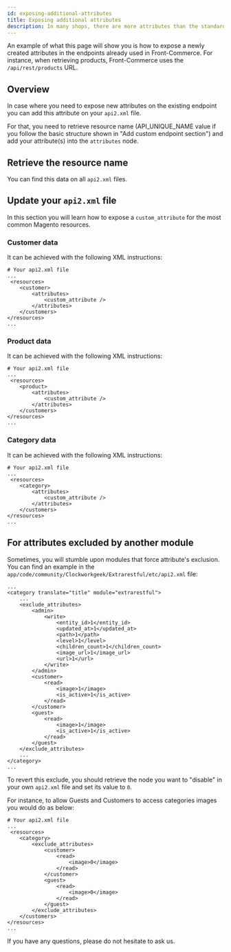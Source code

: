 ```yaml
---
id: exposing-additional-attributes
title: Exposing additional attributes
description: In many shops, there are more attributes than the standard ones available in Magento. They then needs to be fetched by Front-Commerce for usage in your application. In this documentation guide, you will learn how to add these attributes to any Magento REST endpoint.
---
```


An example of what this page will show you is how to expose a newly created attributes in the endpoints already used in Front-Commerce. For instance, when retrieving products, Front-Commerce uses the `/api/rest/products` URL.

## Overview

In case where you need to expose new attributes on the existing endpoint you can add this attribute on your `api2.xml` file.

For that, you need to retrieve resource name (API_UNIQUE_NAME value if you follow the basic structure shown in "Add custom endpoint section") and add your attribute(s) into the `attributes` node.

## Retrieve the resource name

You can find this data on all `api2.xml` files.

## Update your `api2.xml` file

In this section you will learn how to expose a `custom_attribute` for the most common Magento resources.

### Customer data

It can be achieved with the following XML instructions:

```
# Your api2.xml file
...
 <resources>
    <customer>
        <attributes>
            <custom_attribute />
        </attributes>
    </customers>
</resources>
...
```

### Product data

It can be achieved with the following XML instructions:

```
# Your api2.xml file
...
 <resources>
    <product>
        <attributes>
            <custom_attribute />
        </attributes>
    </customers>
</resources>
...
```

### Category data

It can be achieved with the following XML instructions:

```
# Your api2.xml file
...
 <resources>
    <category>
        <attributes>
            <custom_attribute />
        </attributes>
    </customers>
</resources>
...
```

## For attributes excluded by another module

Sometimes, you will stumble upon modules that force attribute's exclusion. You can find an example in the `app/code/community/Clockworkgeek/Extrarestful/etc/api2.xml` file:

```
...
<category translate="title" module="extrarestful">
    ...
    <exclude_attributes>
        <admin>
            <write>
                <entity_id>1</entity_id>
                <updated_at>1</updated_at>
                <path>1</path>
                <level>1</level>
                <children_count>1</children_count>
                <image_url>1</image_url>
                <url>1</url>
            </write>
        </admin>
        <customer>
            <read>
                <image>1</image>
                <is_active>1</is_active>
            </read>
        </customer>
        <guest>
            <read>
                <image>1</image>
                <is_active>1</is_active>
            </read>
        </guest>
    </exclude_attributes>
    ...
</category>
...
```

To revert this exclude, you should retrieve the node you want to "disable" in your own `api2.xml` file and set its value to `0`.

For instance, to allow Guests and Customers to access categories images you would do as below:

```
# Your api2.xml file
...
 <resources>
    <category>
        <exclude_attributes>
            <customer>
                <read>
                    <image>0</image>
                </read>
            </customer>
            <guest>
                <read>
                    <image>0</image>
                </read>
            </guest>
        </exclude_attributes>
    </customers>
</resources>
...
```

If you have any questions, please do not hesitate to ask us.
